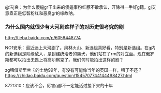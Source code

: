 @洁j良：为什么傻逼gr干出来的傻逼事粉红豚不敢承认，开除得一手好g籍。gj支意盎正是低智粉红和恶臭gr的缘故呐。
### 为什么国内就很少有大河剧这样子的对历史很考究的剧
http://tieba.baidu.com/p/6056448774

NO1安乐：最近迷上大河剧了，风林火山、新选组真好看，特别是新选组。在g内的新选组是阶级敌人，是封建统治者的鹰犬，他们站在了rm的对立面。现在俄罗斯都可以拍出无畏上将高尔察克了。我们何时能拍出这样的剧？

zg租借斯里兰卡的土地99年，有没有可能像当年的英国一样，租了不还？
https://zhidao.baidu.com/question/1545707744144498427.html

8721310：应该不会，厉害g都不一定能活过接下来的十年
